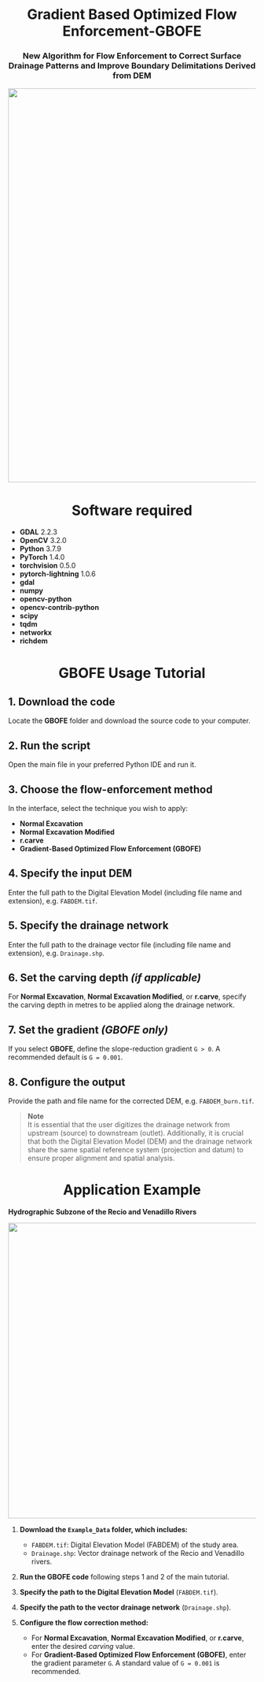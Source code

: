 # <h1 align="center"> Gradient Based Optimized Flow Enforcement-GBOFE</h1>

<h3 align="center">New Algorithm for Flow Enforcement to Correct Surface Drainage Patterns and Improve Boundary Delimitations Derived from DEM</h3>
<p align="center"> 
  <img src="https://github.com/user-attachments/assets/b7073e1f-812d-49da-a8d7-6f569e1c8540"width="800">
</p> 

<h1 align="center">Software required</h1>

- **GDAL** 2.2.3  
- **OpenCV** 3.2.0  
- **Python** 3.7.9  
- **PyTorch** 1.4.0  
- **torchvision** 0.5.0  
- **pytorch-lightning** 1.0.6  
- **gdal**  
- **numpy**  
- **opencv-python**  
- **opencv-contrib-python**  
- **scipy**  
- **tqdm**  
- **networkx**  
- **richdem**

<h1 align="center">GBOFE Usage Tutorial</h1>

## 1. Download the code
Locate the **GBOFE** folder and download the source code to your computer.

## 2. Run the script
Open the main file in your preferred Python IDE and run it.

## 3. Choose the flow-enforcement method
In the interface, select the technique you wish to apply:

- **Normal Excavation**
- **Normal Excavation Modified**
- **r.carve**
- **Gradient-Based Optimized Flow Enforcement (GBOFE)**

## 4. Specify the input DEM
Enter the full path to the Digital Elevation Model (including file name and extension), e.g. `FABDEM.tif`.

## 5. Specify the drainage network
Enter the full path to the drainage vector file (including file name and extension), e.g. `Drainage.shp`.

## 6. Set the carving depth *(if applicable)*
For **Normal Excavation**, **Normal Excavation Modified**, or **r.carve**, specify the carving depth in metres to be applied along the drainage network.

## 7. Set the gradient *(GBOFE only)*
If you select **GBOFE**, define the slope-reduction gradient `G > 0`. A recommended default is `G = 0.001`.

## 8. Configure the output
Provide the path and file name for the corrected DEM, e.g. `FABDEM_burn.tif`.

> **Note**  
> It is essential that the user digitizes the drainage network from upstream (source) to downstream (outlet). Additionally, it is crucial that both the Digital Elevation Model (DEM) and the drainage network share the same spatial reference system (projection and datum) to ensure proper alignment and spatial analysis.

<h1 align="center">Application Example</h1>

**Hydrographic Subzone of the Recio and Venadillo Rivers**

<p align="center">
  <img src="https://github.com/user-attachments/assets/82b61a72-99f0-4332-a971-23d0920bc0da" width="600">
</p>

1. **Download the `Example_Data` folder, which includes:**
   - `FABDEM.tif`: Digital Elevation Model (FABDEM) of the study area.  
   - `Drainage.shp`: Vector drainage network of the Recio and Venadillo rivers.

2. **Run the GBOFE code** following steps 1 and 2 of the main tutorial.

3. **Specify the path to the Digital Elevation Model** (`FABDEM.tif`).

4. **Specify the path to the vector drainage network** (`Drainage.shp`).

5. **Configure the flow correction method:**
   - For **Normal Excavation**, **Normal Excavation Modified**, or **r.carve**, enter the desired *carving* value.  
   - For **Gradient-Based Optimized Flow Enforcement (GBOFE)**, enter the gradient parameter `G`. A standard value of `G = 0.001` is recommended.

